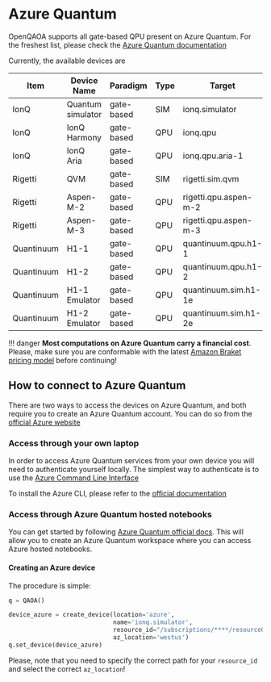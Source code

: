 # Azure Quantum

OpenQAOA supports all gate-based QPU present on Azure Quantum. For the freshest list, please check the [Azure Quantum documentation](https://azure.microsoft.com/en-us/products/quantum/#features)

Currently, the available devices are

| Item         | Device Name  | Paradigm	 |  Type    | Target   | # Qubits |
|--------------|--------------|--------------|----------|--------------|--------|
| IonQ      |  Quantum simulator |gate-based | SIM | ionq.simulator         | 29 |
| IonQ      |  IonQ Harmony      |gate-based | QPU | ionq.qpu	            | 11 |
| IonQ      |  IonQ Aria         |gate-based | QPU | ionq.qpu.aria-1        | 23 |
| Rigetti   |  QVM               |gate-based | SIM | rigetti.sim.qvm        | -  |
| Rigetti   |  Aspen-M-2         |gate-based | QPU | rigetti.qpu.aspen-m-2	| 80 |
| Rigetti   |  Aspen-M-3         |gate-based | QPU | rigetti.qpu.aspen-m-3	| 80 |
| Quantinuum|  H1-1              |gate-based | QPU | quantinuum.qpu.h1-1	| 20 |
| Quantinuum|  H1-2              |gate-based | QPU | quantinuum.qpu.h1-2	| 12 |
| Quantinuum|  H1-1 Emulator     |gate-based | QPU | quantinuum.sim.h1-1e	| 20 |
| Quantinuum|  H1-2 Emulator     |gate-based | QPU | quantinuum.sim.h1-2e	| 12 |


!!! danger
    **Most computations on Azure Quantum carry a financial cost**. Please, make sure you are conformable with the latest [Amazon Braket pricing model](https://docs.aws.amazon.com/braket/latest/developerguide/braket-pricing.html) before continuing! 


## How to connect to Azure Quantum

There are two ways to access the devices on Azure Quantum, and both require you to create an Azure Quantum account. You can do so from the [official Azure website](https://azure.microsoft.com/en-us/products/quantum/)

### Access through your own laptop

In order to access Azure Quantum services from your own device you will need to authenticate yourself locally. The simplest way to authenticate is to use the [Azure Command Line Interface](https://learn.microsoft.com/en-us/cli/azure/authenticate-azure-cli)

To install the Azure CLI, please refer to the [official documentation](https://learn.microsoft.com/en-us/cli/azure/install-azure-cli)

### Access through Azure Quantum hosted notebooks

You can get started by following [Azure Quantum official docs](https://learn.microsoft.com/en-us/azure/quantum/how-to-create-workspace?tabs=payg%2Ctabid-quick). This will allow you to create  an Azure Quantum workspace where you can access Azure hosted notebooks.


#### Creating an Azure device

The procedure is simple:

```Python
q = QAOA()

device_azure = create_device(location='azure',
                             name='ionq.simulator',
                             resource_id="/subscriptions/****/resourceGroups/****/providers/****/Workspaces/****",
                             az_location='westus')
q.set_device(device_azure)
```

Please, note that you need to specify the correct path for your `resource_id` and select the correct `az_location`!
